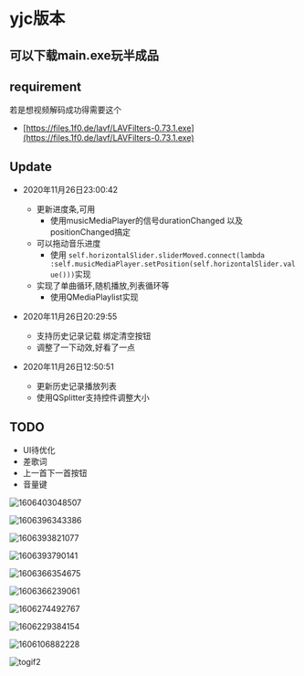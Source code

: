 # yjc版本
## 可以下载main.exe玩半成品
## requirement
若是想视频解码成功得需要这个
- [https://files.1f0.de/lavf/LAVFilters-0.73.1.exe](https://files.1f0.de/lavf/LAVFilters-0.73.1.exe)

## Update

- 2020年11月26日23:00:42 
    - 更新进度条,可用
        - 使用musicMediaPlayer的信号durationChanged 以及 positionChanged搞定
    - 可以拖动音乐进度
        - 使用 `self.horizontalSlider.sliderMoved.connect(lambda :self.musicMediaPlayer.setPosition(self.horizontalSlider.value()))`实现
    - 实现了单曲循环,随机播放,列表循环等
        - 使用QMediaPlaylist实现

- 2020年11月26日20:29:55
    - 支持历史记录记载 绑定清空按钮
    - 调整了一下动效,好看了一点
- 2020年11月26日12:50:51 
    - 更新历史记录播放列表
    - 使用QSplitter支持控件调整大小

## TODO

- UI待优化
- 差歌词
- 上一首下一首按钮
- 音量键

![1606403048507](img/1606403048507.png)

![1606396343386](img/1606396343386.png)

![1606393821077](img/1606393821077.png)

![1606393790141](img/1606393790141.png)

![1606366354675](img/1606366354675.png)

![1606366239061](img/1606366239061.png)


![1606274492767](img/1606274492767.png)

![1606229384154](img/1606229384154.png)

![1606106882228](img/1606106882228.png)

![togif2](img/togif2.gif)

